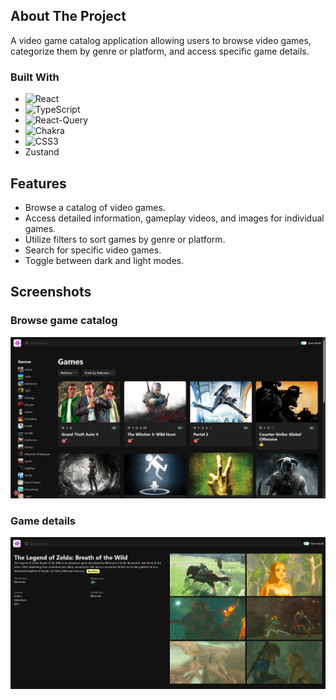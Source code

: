 ## About The Project

A video game catalog application allowing users to browse video games, categorize them by genre or platform, and access specific game details.

### Built With

- ![React][React-badge]
- ![TypeScript][TypeScript-badge]
- ![React-Query][React-Query-badge]
- ![Chakra][Chakra-badge]
- ![CSS3][CSS3-badge]
- Zustand

## Features

- Browse a catalog of video games.
- Access detailed information, gameplay videos, and images for individual games.
- Utilize filters to sort games by genre or platform.
- Search for specific video games.
- Toggle between dark and light modes.

## Screenshots

### Browse game catalog

![alt text](image-1.png)

### Game details

![alt text](image.png)

<!-- MARKDOWN LINKS & IMAGES -->
<!-- https://www.markdownguide.org/basic-syntax/#reference-style-links -->

[React-Query-badge]: https://img.shields.io/badge/-React%20Query-FF4154?style=for-the-badge&logo=react%20query&logoColor=white
[TypeScript-badge]: https://img.shields.io/badge/typescript-%23007ACC.svg?style=for-the-badge&logo=typescript&logoColor=white
[React-badge]: https://img.shields.io/badge/react-%2320232a.svg?style=for-the-badge&logo=react&logoColor=%2361DAFB
[Chakra-badge]: https://img.shields.io/badge/chakra-%234ED1C5.svg?style=for-the-badge&logo=chakraui&logoColor=white
[CSS3-badge]: https://img.shields.io/badge/css3-%231572B6.svg?style=for-the-badge&logo=css3&logoColor=white

